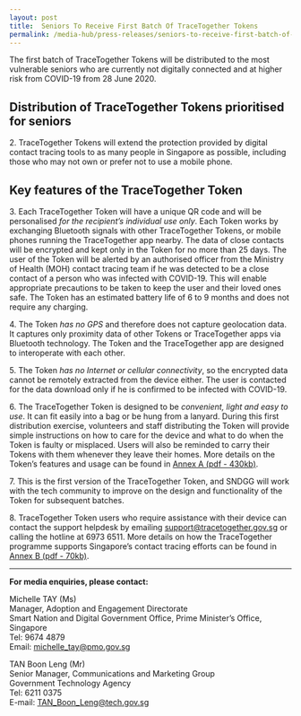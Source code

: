 ```yaml
---
layout: post
title:  Seniors To Receive First Batch Of TraceTogether Tokens
permalink: /media-hub/press-releases/seniors-to-receive-first-batch-of-tracetogether-tokens
---
```


The first batch of TraceTogether Tokens will be distributed to the most vulnerable seniors who are currently not digitally connected and at higher risk from COVID-19 from 28 June 2020.

## Distribution of TraceTogether Tokens prioritised for seniors

2\. TraceTogether Tokens will extend the protection provided by digital contact tracing tools to as many people in Singapore as possible, including those who may not own or prefer not to use a mobile phone.

## Key features of the TraceTogether Token

3\. Each TraceTogether Token will have a unique QR code and will be personalised _for the recipient’s individual use only_. Each Token works by exchanging Bluetooth signals with other TraceTogether Tokens, or mobile phones running the TraceTogether app nearby. The data of close contacts will be encrypted and kept only in the Token for no more than 25 days. The user of the Token will be alerted by an authorised officer from the Ministry of Health (MOH) contact tracing team if he was detected to be a close contact of a person who was infected with COVID-19. This will enable appropriate precautions to be taken to keep the user and their loved ones safe. The Token has an estimated battery life of 6 to 9 months and does not require any charging.

4\. The Token _has no GPS_ and therefore does not capture geolocation data. It captures only proximity data of other Tokens or TraceTogether apps via Bluetooth technology. The Token and the TraceTogether app are designed to interoperate with each other.

5\. The Token _has no Internet or cellular connectivity_, so the encrypted data cannot be remotely extracted from the device either. The user is contacted for the data download only if he is confirmed to be infected with COVID-19.

6\. The TraceTogether Token is designed to be _convenient, light and easy to use_. It can fit easily into a bag or be hung from a lanyard. During this first distribution exercise, volunteers and staff distributing the Token will provide simple instructions on how to care for the device and what to do when the Token is faulty or misplaced. Users will also be reminded to carry their Tokens with them whenever they leave their homes. More details on the Token’s features and usage can be found in [Annex A (pdf - 430kb)](/files/press-releases/2020/care-instructions-tt-tokens-annex-a.pdf).

7\. This is the first version of the TraceTogether Token, and SNDGG will work with the tech community to improve on the design and functionality of the Token for subsequent batches.

8\. TraceTogether Token users who require assistance with their device can contact the support helpdesk by emailing  [support@tracetogether.gov.sg](mailto:support@tracetogether.gov.sg)  or calling the hotline at 6973 6511. More details on how the TraceTogether programme supports Singapore’s contact tracing efforts can be found in [Annex B (pdf - 70kb)](/files/press-releases/2020/digital-tools-for-effective-contact-tracing-annex-b.pdf).

---

**For media enquiries, please contact:**

Michelle TAY (Ms)<br>
Manager, Adoption and Engagement Directorate<br>
Smart Nation and Digital Government Office, Prime Minister’s Office, Singapore<br>
Tel: 9674 4879<br>
Email:  [michelle_tay@pmo.gov.sg](mailto:michelle_tay@pmo.gov.sg)

TAN Boon Leng (Mr)<br>
Senior Manager, Communications and Marketing Group<br>
Government Technology Agency<br>
Tel: 6211 0375<br>
E-mail:  [TAN_Boon_Leng@tech.gov.sg](mailto:TAN_Boon_Leng@tech.gov.sg)
